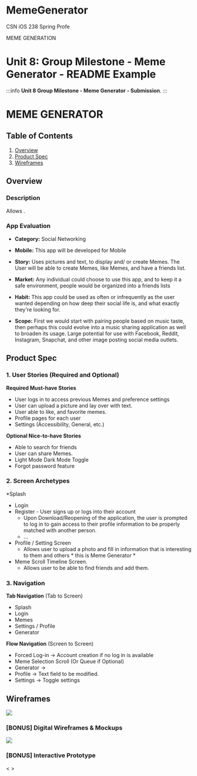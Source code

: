 # MemeGenerator

CSN iOS 238 Spring Profe

MEME GENERATION

Unit 8: Group Milestone  - Meme Generator - README Example
===

:::info
**Unit 8 Group Milestone - Meme Generator - Submission**.
:::

# MEME GENERATOR

## Table of Contents
1. [Overview](#Overview)
1. [Product Spec](#Product-Spec)
1. [Wireframes](#Wireframes)

## Overview
### Description
Allows .

### App Evaluation
- **Category:** Social Networking
- **Mobile:**
This app will be developed for Mobile 

- **Story:** 
Uses pictures and text, to display and/ or create Memes. The User will be able to create Memes, like Memes, and have a friends list.

- **Market:** Any individual could choose to use this app, and to keep it a safe environment, people would be organized into a friends lists

- **Habit:** This app could be used as often or infrequently as the user wanted depending on how deep their social life is, and what exactly they're looking for.

- **Scope:** First we would start with pairing people based on music taste, then perhaps this could evolve into a music sharing application as well to broaden its usage. Large potential for use with Facebook, Reddit, Instagram, Snapchat, and other image posting social media outlets.

## Product Spec
### 1. User Stories (Required and Optional)

**Required Must-have Stories**

* User logs in to access previous Memes and preference settings
* User can upload a picture and lay over with text.
* User able to like, and favorite memes.
* Profile pages for each user
* Settings (Accessibility, General, etc.)

**Optional Nice-to-have Stories**

*  Able to search for friends
*  User can share Memes.
* Light Mode Dark Mode Toggle
* Forgot password feature

### 2. Screen Archetypes

*Splash
* Login 
* Register - User signs up or logs into their account
   * Upon Download/Reopening of the application, the user is prompted to log in to gain access to their profile information to be properly matched with another person. 
   * …
* Profile  / Setting Screen 
   * Allows user to upload a photo and fill in information that is interesting to them and others
         * this is Meme Generator *
* Meme Scroll  Timeline Screen.
   * Allows user to be able to find friends and add them.


### 3. Navigation

**Tab Navigation** (Tab to Screen)

* Splash
* Login
* Memes
* Settings / Profile
* Generator

**Flow Navigation** (Screen to Screen)
* Forced Log-in -> Account creation if no log in is available
* Meme Selection Scroll (Or Queue if Optional)
* Generator ->
* Profile -> Text field to be modified. 
* Settings -> Toggle settings



## Wireframes
<img src="https://github.com/jtmlock/MemeGenerator/blob/master/Meme%20Generator%20WireFrame.jpg"><br>

### [BONUS] Digital Wireframes & Mockups
<img src="https://github.com/jtmlock/MemeGenerator/blob/master/Meme%20Generator%20Digital%20Wireframe.jpg"><br>

### [BONUS] Interactive Prototype
< >

